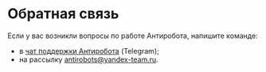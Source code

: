 # Обратная связь

Если у вас возникли вопросы по работе Антиробота, напишите команде:

- в [чат поддержки Антиробота](https://t.me/joinchat/AAYTqU_d3lVprRylyw_z5g) (Telegram);
- на рассылку [antirobots@yandex-team.ru](mailto:antirobots@yandex-team.ru).

